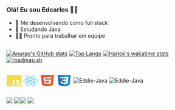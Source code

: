 ### Olá! Eu sou Edcarlos 🙋‍♂️

- 🔭 Me desenvolvendo como full stack
- 🌱 Estudando Java
- 🙋‍♂️ Pronto para trabalhar em equipe
  ##
[![Anurag's GitHub stats](https://github-readme-stats.vercel.app/api?username=eddienine&show_icons=true&theme=tokyonight)](https://github.com/anuraghazra/github-readme-stats)
[![Top Langs](https://github-readme-stats.vercel.app/api/top-langs/?username=eddienine&theme=tokyonight&layout=pie)](https://github.com/anuraghazra/github-readme-stats)
[![Harlok's wakatime stats](https://github-readme-stats.vercel.app/api/wakatime?username=eddienine)](https://github.com/anuraghazra/github-readme-stats)
[![roadmap.sh](https://api.roadmap.sh/v1-badge/tall/64a665c0ec22530247f1cf41?variant=dark)](https://roadmap.sh)
<div style="display: inline_block"><br>
  <img align="center" alt="Eddie-Js" height="30" width="40" src="https://raw.githubusercontent.com/devicons/devicon/master/icons/javascript/javascript-plain.svg">
  <img align="center" alt="Eddie-React" height="30" width="40" src="https://raw.githubusercontent.com/devicons/devicon/master/icons/react/react-original.svg">
  <img align="center" alt="Eddie-HTML" height="30" width="40" src="https://raw.githubusercontent.com/devicons/devicon/master/icons/html5/html5-original.svg">
  <img align="center" alt="Eddie-CSS" height="30" width="40" src="https://raw.githubusercontent.com/devicons/devicon/master/icons/css3/css3-original.svg">
  <img align="center" alt="Eddie-Java" height="30" width="40" src="https://cdn.jsdelivr.net/gh/devicons/devicon/icons/java/java-original-wordmark.svg" />
  <img align="center" alt="Eddie-Java" height="30" width="40" src="https://cdn.jsdelivr.net/gh/devicons/devicon/icons/nodejs/nodejs-original-wordmark.svg" />


</div>
  
  ##

<div> 
  <a href="https://www.youtube.com/channel/UCr3PXQvJwb0RLGRs4GFweBg" target="_blank"><img src="https://img.shields.io/badge/YouTube-FF0000?style=for-the-badge&logo=youtube&logoColor=white" target="_blank"></a>
 <a href="https://discord.gg/wagxzStdcR" target="_blank"><img src="https://img.shields.io/badge/Discord-7289DA?style=for-
  <a href = "mailto:believefixed@hotmail.com"><img src="https://img.shields.io/badge/Microsoft_Outlook-0078D4?style=for-the-badge&logo=microsoft-outlook&logoColor=white" target="_blank"></a>
  <a href="https://www.linkedin.com/in/edcarlos-cruz-853011280/" target="_blank"><img src="https://img.shields.io/badge/-LinkedIn-%230077B5?style=for-the-badge&logo=linkedin&logoColor=white" target="_blank"></a> 
  
</div>


